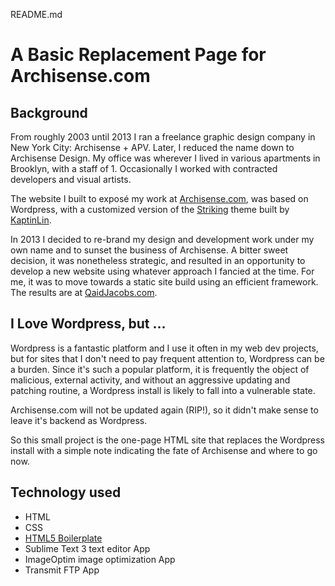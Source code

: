 README.md

# A Basic Replacement Page for Archisense.com

## Background

From roughly 2003 until 2013 I ran a freelance graphic design company in New York City: Archisense + APV. Later, I reduced the name down to Archisense Design. My office was wherever I lived in various apartments in Brooklyn, with a staff of 1. Occasionally I worked with contracted developers and visual artists.

The website I built to exposé my work at [Archisense.com][1], was based on Wordpress, with a customized version of the [Striking][2] theme built by [KaptinLin][3].

In 2013 I decided to re-brand my design and development work under my own name and to sunset the business of Archisense. A bitter sweet decision, it was nonetheless strategic, and resulted in an opportunity to develop a new website using whatever approach I fancied at the time. For me, it was to move towards a static site build using an efficient framework. The results are at [QaidJacobs.com][4].

## I Love Wordpress, but ...

Wordpress is a fantastic platform and I use it often in my web dev projects, but for sites that I don't need to pay frequent attention to, Wordpress can be a burden. Since it's such a popular platform, it is frequently the object of malicious, external activity, and without an aggressive updating and patching routine, a Wordpress install is likely to fall into a vulnerable state.

Archisense.com will not be updated again (RIP!), so it didn't make sense to leave it's backend as Wordpress.

So this small project is the one-page HTML site that replaces the Wordpress install with a simple note indicating the fate of Archisense and where to go now.

## Technology used
- HTML
- CSS
- [HTML5 Boilerplate][5]
- Sublime Text 3 text editor App
- ImageOptim image optimization App
- Transmit FTP App

[1]:http://archisense.com "Archisense.com website"
[2]:http://themeforest.net/item/striking-multiflex-ecommerce-responsive-wp-theme/128763 "Striking Wordpress theme"
[3]:http://themeforest.net/user/kaptinlin "KaptinLin themes"
[4]:http://qaidjacobs.com "Qa'id Jacobs portfolio website"
[5]:http://html5boilerplate.com/ "HTML5 Boilerplate website"